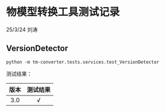 # 物模型转换工具测试记录

25/3/24 刘涛

## VersionDetector

`python -m tm-converter.tests.services.test_VersionDetector`

测试结果：



| 版本 | 测试结果 |
| :--: | :------: |
| 3.0  |    √     |